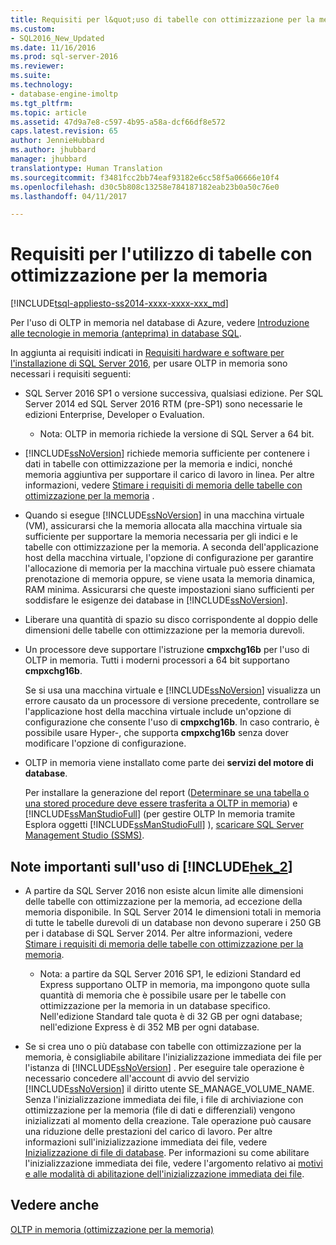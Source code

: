 ```yaml
---
title: Requisiti per l&quot;uso di tabelle con ottimizzazione per la memoria | Microsoft Docs
ms.custom:
- SQL2016_New_Updated
ms.date: 11/16/2016
ms.prod: sql-server-2016
ms.reviewer: 
ms.suite: 
ms.technology:
- database-engine-imoltp
ms.tgt_pltfrm: 
ms.topic: article
ms.assetid: 47d9a7e8-c597-4b95-a58a-dcf66df8e572
caps.latest.revision: 65
author: JennieHubbard
ms.author: jhubbard
manager: jhubbard
translationtype: Human Translation
ms.sourcegitcommit: f3481fcc2bb74eaf93182e6cc58f5a06666e10f4
ms.openlocfilehash: d30c5b808c13258e784187182eab23b0a50c76e0
ms.lasthandoff: 04/11/2017

---
```

# <a name="requirements-for-using-memory-optimized-tables"></a>Requisiti per l'utilizzo di tabelle con ottimizzazione per la memoria
[!INCLUDE[tsql-appliesto-ss2014-xxxx-xxxx-xxx_md](../../includes/tsql-appliesto-ss2014-xxxx-xxxx-xxx-md.md)]

  Per l'uso di OLTP in memoria nel database di Azure, vedere [Introduzione alle tecnologie in memoria (anteprima) in database SQL](http://azure.microsoft.com/documentation/articles/sql-database-in-memory/).  
  
 In aggiunta ai requisiti indicati in [Requisiti hardware e software per l'installazione di SQL Server 2016](../../sql-server/install/hardware-and-software-requirements-for-installing-sql-server.md), per usare OLTP in memoria sono necessari i requisiti seguenti:  
  
-   SQL Server 2016 SP1 o versione successiva, qualsiasi edizione. Per SQL Server 2014 ed SQL Server 2016 RTM (pre-SP1) sono necessarie le edizioni Enterprise, Developer o Evaluation.
    - Nota: OLTP in memoria richiede la versione di SQL Server a 64 bit.  
  
-   [!INCLUDE[ssNoVersion](../../includes/ssnoversion-md.md)] richiede memoria sufficiente per contenere i dati in tabelle con ottimizzazione per la memoria e indici, nonché memoria aggiuntiva per supportare il carico di lavoro in linea. Per altre informazioni, vedere [Stimare i requisiti di memoria delle tabelle con ottimizzazione per la memoria](../../relational-databases/in-memory-oltp/estimate-memory-requirements-for-memory-optimized-tables.md) .  

-   Quando si esegue [!INCLUDE[ssNoVersion](../../includes/ssnoversion-md.md)] in una macchina virtuale (VM), assicurarsi che la memoria allocata alla macchina virtuale sia sufficiente per supportare la memoria necessaria per gli indici e le tabelle con ottimizzazione per la memoria. A seconda dell'applicazione host della macchina virtuale, l'opzione di configurazione per garantire l'allocazione di memoria per la macchina virtuale può essere chiamata prenotazione di memoria oppure, se viene usata la memoria dinamica, RAM minima. Assicurarsi che queste impostazioni siano sufficienti per soddisfare le esigenze dei database in [!INCLUDE[ssNoVersion](../../includes/ssnoversion-md.md)].
  
-   Liberare una quantità di spazio su disco corrispondente al doppio delle dimensioni delle tabelle con ottimizzazione per la memoria durevoli.  
  
-   Un processore deve supportare l'istruzione **cmpxchg16b** per l'uso di OLTP in memoria. Tutti i moderni processori a 64 bit supportano **cmpxchg16b**.  
  
     Se si usa una macchina virtuale e [!INCLUDE[ssNoVersion](../../includes/ssnoversion-md.md)] visualizza un errore causato da un processore di versione precedente, controllare se l'applicazione host della macchina virtuale include un'opzione di configurazione che consente l'uso di **cmpxchg16b**. In caso contrario, è possibile usare Hyper-, che supporta **cmpxchg16b** senza dover modificare l'opzione di configurazione.  
  
-   OLTP in memoria viene installato come parte dei **servizi del motore di database**.  
  
     Per installare la generazione del report ([Determinare se una tabella o una stored procedure deve essere trasferita a OLTP in memoria](../../relational-databases/in-memory-oltp/determining-if-a-table-or-stored-procedure-should-be-ported-to-in-memory-oltp.md)) e [!INCLUDE[ssManStudioFull](../../includes/ssmanstudiofull-md.md)] (per gestire OLTP In memoria tramite Esplora oggetti [!INCLUDE[ssManStudioFull](../../includes/ssmanstudiofull-md.md)] ), [scaricare SQL Server Management Studio (SSMS)](https://msdn.microsoft.com/library/mt238290.aspx).  
  
## <a name="important-notes-on-using-includehek2includeshek-2-mdmd"></a>Note importanti sull'uso di [!INCLUDE[hek_2](../../includes/hek-2-md.md)]  
  
-   A partire da SQL Server 2016 non esiste alcun limite alle dimensioni delle tabelle con ottimizzazione per la memoria, ad eccezione della memoria disponibile. In SQL Server 2014 le dimensioni totali in memoria di tutte le tabelle durevoli di un database non devono superare i 250 GB per i database di SQL Server 2014. Per altre informazioni, vedere [Stimare i requisiti di memoria delle tabelle con ottimizzazione per la memoria](../../relational-databases/in-memory-oltp/estimate-memory-requirements-for-memory-optimized-tables.md).  
    - Nota: a partire da SQL Server 2016 SP1, le edizioni Standard ed Express supportano OLTP in memoria, ma impongono quote sulla quantità di memoria che è possibile usare per le tabelle con ottimizzazione per la memoria in un database specifico. Nell'edizione Standard tale quota è di 32 GB per ogni database; nell'edizione Express è di 352 MB per ogni database. 
  
-   Se si crea uno o più database con tabelle con ottimizzazione per la memoria, è consigliabile abilitare l'inizializzazione immediata dei file per l'istanza di [!INCLUDE[ssNoVersion](../../includes/ssnoversion-md.md)] . Per eseguire tale operazione è necessario concedere all'account di avvio del servizio [!INCLUDE[ssNoVersion](../../includes/ssnoversion-md.md)] il diritto utente SE_MANAGE_VOLUME_NAME. Senza l'inizializzazione immediata dei file, i file di archiviazione con ottimizzazione per la memoria (file di dati e differenziali) vengono inizializzati al momento della creazione. Tale operazione può causare una riduzione delle prestazioni del carico di lavoro. Per altre informazioni sull'inizializzazione immediata dei file, vedere [Inizializzazione di file di database](http://msdn.microsoft.com/library/ms175935\(SQL.105\).aspx). Per informazioni su come abilitare l'inizializzazione immediata dei file, vedere l'argomento relativo ai [motivi e alle modalità di abilitazione dell'inizializzazione immediata dei file](http://blogs.msdn.com/b/sql_pfe_blog/archive/2009/12/23/how-and-why-to-enable-instant-file-initialization.aspx).  
  
## <a name="see-also"></a>Vedere anche  
 [OLTP in memoria &#40;ottimizzazione per la memoria&#41;](../../relational-databases/in-memory-oltp/in-memory-oltp-in-memory-optimization.md)  
  
  

